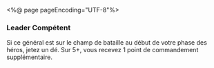 <%@ page pageEncoding="UTF-8"%>
<div>
	<h3>Leader Compétent</h3>
	<p>Si ce général est sur le champ de bataille au début de votre phase des héros, jetez un dé. 
	Sur 5+, vous recevez 1 point de commandement supplémentaire.</p>
</div>